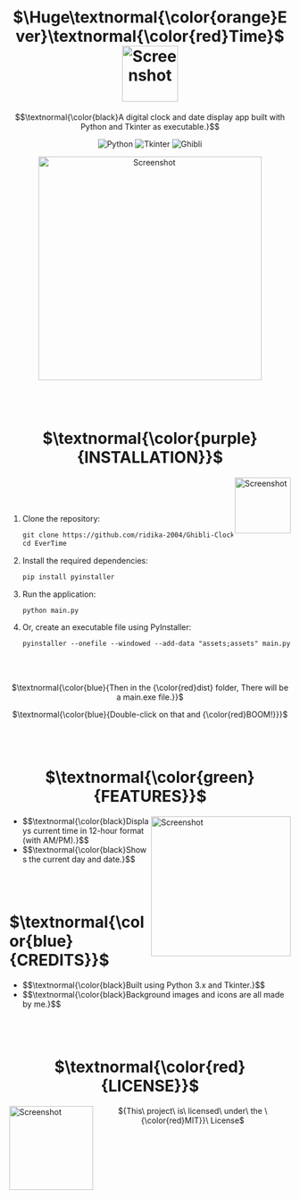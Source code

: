 <h1 align="center">
  $\Huge\textnormal{\color{orange}Ever}\textnormal{\color{red}Time}$
  <img src="https://github.com/user-attachments/assets/3231f155-4be5-4d20-b3c7-1b5be898f6d5" alt="Screenshot" width="100" style="vertical-align: middle;">
</h1>



$$\textnormal{\color{black}A digital clock and date display app built with Python and Tkinter as executable.}$$

<p align="center">
  <img src="https://img.shields.io/badge/Python-3-blue?logo=python&logoColor=white" alt="Python">
  <img src="https://img.shields.io/badge/Tkinter-GUI-orange?logo=python&logoColor=white" alt="Tkinter">
  <img src="https://img.shields.io/badge/Anime-Ghibli-green?logo=anime&logoColor=white" alt="Ghibli">
</p>


<p align="center">
  <img src="https://github.com/user-attachments/assets/6521037e-5feb-46da-88c7-387e5a40d796" alt="Screenshot" width=400>
</p>


<br><br>

<h1 align="center"> 
  $\textnormal{\color{purple}{INSTALLATION}}$
</h1>

<img src="https://github.com/user-attachments/assets/9f02ebcf-3ecf-4919-bf67-228531195aa4" alt="Screenshot" width="100" align="right" style="vertical-align: bottom;">

<br><br><br>


1. Clone the repository:
   
   ```diff
   git clone https://github.com/ridika-2004/Ghibli-Clock.git
   cd EverTime
   ```

2. Install the required dependencies:
   ```diff
   pip install pyinstaller
   ```

3. Run the application:
   ```diff
   python main.py
   ```
   
4. Or, create an executable file using PyInstaller:
   ```diff
   pyinstaller --onefile --windowed --add-data "assets;assets" main.py
   ```

<br><br>

<p align="center"> $\textnormal{\color{blue}{Then in the {\color{red}dist} folder, There will be a main.exe file.}}$ </p>
<p align="center">$\textnormal{\color{blue}{Double-click on that and {\color{red}BOOM!}}}$ </p>

<br><br>
<h1 align="center"> 
  $\textnormal{\color{green}{FEATURES}}$ 
</h1>

  <img src="https://github.com/user-attachments/assets/15163489-35b0-4f81-aa32-e4a444784c46" alt="Screenshot" width="250" align="right" style="vertical-align: bottom;" >


<ul>
  <li>$$\textnormal{\color{black}Displays current time in 12-hour format (with AM/PM).}$$</li>
  <li>$$\textnormal{\color{black}Shows the current day and date.}$$</li>
</ul>

<br><br>

<h1 align="left"> 
  $\textnormal{\color{blue}{CREDITS}}$ 
</h1>



<ul>
  <li>$$\textnormal{\color{black}Built using Python 3.x and Tkinter.}$$</li>
  <li>$$\textnormal{\color{black}Background images and icons are all made by me.}$$</li>
</ul>

<br><br>

<h1 align="center"> $\textnormal{\color{red}{LICENSE}}$ </h1>
<img src="https://github.com/user-attachments/assets/271ea3eb-346c-4487-9ff8-a93ab30e90eb" alt="Screenshot" width="150" align="left" style="vertical-align: bottom;" >
<p align="center">${This\ project\ is\ licensed\ under\ the \ {\color{red}MIT}}\ License$</p>

